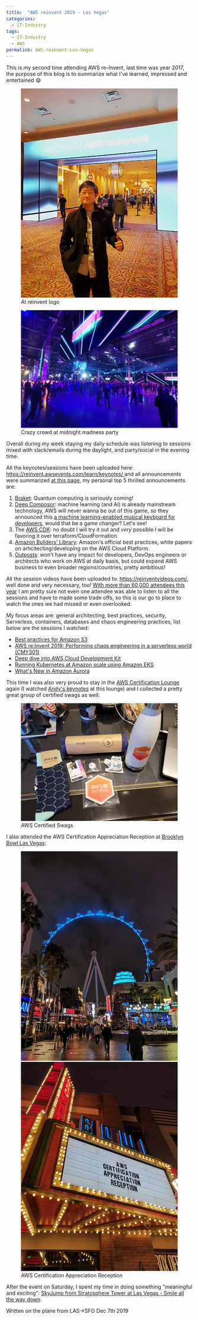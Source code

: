 ```yaml
---
title:  "AWS reinvent 2019 - Las Vegas"
categories: 
  - IT-Industry
tags:
  - IT-Industry 
  - AWS
permalink: AWS-reinvent-Las-Vegas
---
```


This is my second time attending AWS re-Invent, last time was year 2017, the purpose of this blog is to summarize what I've learned, impressed and entertained :smile:

<figure>
    <a href="/assets/images/posts/2019-12-07-AWS-reinvent-Las-Vegas/at-reinvent-logo.jpg"><img src="/assets/images/posts/2019-12-07-AWS-reinvent-Las-Vegas/at-reinvent-logo.jpg"></a>
    <figcaption>At reinvent logo</figcaption>
</figure>

<figure>
    <a href="/assets/images/posts/2019-12-07-AWS-reinvent-Las-Vegas/crazy-crowd-at-midnight-madness.jpg"><img src="/assets/images/posts/2019-12-07-AWS-reinvent-Las-Vegas/crazy-crowd-at-midnight-madness.jpg"></a>
    <figcaption>Crazy crowd at midnight madness party</figcaption>
</figure>


Overall during my week staying my daily schedule was listening to sessions mixed with slack/emails during the daylight, and party/social in the evening time.

All the keynotes/sessions have been uploaded here: [ https://reinvent.awsevents.com/learn/keynotes/ ](https://reinvent.awsevents.com/learn/keynotes/) and all announcements were summarized [at this page](https://aws.amazon.com/?sc_channel=em&sc_campaign=re:Invent%20Recaps%202019&sc_medium=em_212626&sc_content=launch_t1launch_reinvent&sc_geo=mult&sc_country=global&sc_outcome=launch&trk=em_212626&mkt_tok=eyJpIjoiTXpnME4ySTBOREZtWkRFMyIsInQiOiJHU0J5UndVeHBhZFJvc1g5SG5EYzhYeGpkNjhCUldkTXpwXC91TlExc1BPTDhBdmlyMCsyVjVwZmZmOHVuUFVqNTduSTR2Y1hreHpoQW9jMDJWaXUxeCtGbFNxSW5IZmRoUUs1U3RaQVwvdjA1U0x4RVJJQU9TZFZNSDFuS0VnVFFUdmRWMXVHSnFVakpWamRwcmRieFpxQT09In0%3D#Explore_Announcements), my personal top 5 thrilled announcements are:

1. [Braket](https://aws.amazon.com/braket/): Quantum computing is seriously coming!
2. [Deep Composor](https://aws.amazon.com/deepcomposer): machine learning (and AI) is already mainstream technology, AWS will never wanna be out of this game, so they announced this [a machine learning-enabled musical keyboard for developers](https://www.amazon.com/dp/B07YGZ4V5B), would that be a game changer?  Let's see!
3. The [AWS CDK](https://aws.amazon.com/cdk/): no doubt I will try it out and *very* possible I will be favoring it over terraform/CloudFormation.
4. [Amazon Builders’ Library](https://aws.amazon.com/builders-library): Amazon's official best practices, white papers on arhcitecting/developing on the AWS Cloud Platform.
5. [Outposts](https://aws.amazon.com/outposts): won't have any impact for developers, DevOps engineers or architects who work on AWS at daily basis, but could expand AWS business to even broader regions/countries, pretty ambitious!

All the session videos have been uploaded to: https://reinventvideos.com/, well done and very necessary, too!  [With more than 60,000 attendees this year](https://aws.amazon.com/blogs/industries/aws-reinvent-2019-telco-industry-guide/) I am pretty sure not even one attendee was able to listen to all the sessions and have to made some trade offs, so this is our go to place to watch the ones we had missed or even overlooked.

My focus areas are: general architecting, best practices, security, Serverless, containers, databases and chaos engineering practices, list below are the sessions I watched:

* [Best practices for Amazon S3](https://www.youtube.com/watch?v=N_3IaOVcIO0)
* [AWS re:Invent 2019: Performing chaos engineering in a serverless world (CMY301)](https://www.youtube.com/watch?v=vbyjpMeYitA)
* [Deep dive into AWS Cloud Development Kit](https://www.youtube.com/watch?v=9As_ZIjUGmY)
* [Running Kubernetes at Amazon scale using Amazon EKS](https://www.youtube.com/watch?v=M-Fh0OzliJI)
* [What's New in Amazon Aurora](https://www.youtube.com/watch?v=2WG01wJIGSQ)

This time I was also very proud to stay in the [AWS Certification Lounge](https://reinvent.awsevents.com/learn/certifications/) again (I watched [Andy's keynotes](https://www.youtube.com/watch?v=ZOIkOnW640A) at this lounge) and I collected a pretty great group of certified swags as well:
<figure>
    <a href="/assets/images/posts/2019-12-07-AWS-reinvent-Las-Vegas/AWS-certicied-swags.jpg"><img src="/assets/images/posts/2019-12-07-AWS-reinvent-Las-Vegas/AWS-certicied-swags.jpg"></a>
    <figcaption>AWS Certified Swags</figcaption>
</figure>

I also attended the AWS Certification Appreciation Reception at [Brooklyn Bowl Las Vegas](https://www.brooklynbowl.com/las-vegas):
<figure class="half">
    <a href="/assets/images/posts/2019-12-07-AWS-reinvent-Las-Vegas/certified-appreciatian-party-1.jpg"><img src="/assets/images/posts/2019-12-07-AWS-reinvent-Las-Vegas/certified-appreciatian-party-1.jpg"></a>
    <a href="/assets/images/posts/2019-12-07-AWS-reinvent-Las-Vegas/certified-appreciatian-party-2.jpg"><img src="/assets/images/posts/2019-12-07-AWS-reinvent-Las-Vegas/certified-appreciatian-party-2.jpg"></a>
    <figcaption>AWS Certification Appreciation Reception</figcaption>
</figure>

After the event on Saturday, I spent my time in doing something "meaningful and exciting": <a href="/2019-12-07-SkyJump-Las-Vegas" target="_blank">SkyJump from Stratosphere Tower at Las Vegas - Smile all the way down</a>
<!--more-->

Written on the plane from LAS->SFO
Dec 7th 2019
